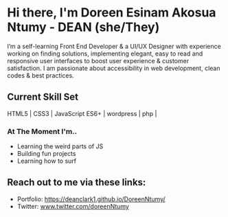 # Hi there, I'm Doreen Esinam Akosua Ntumy - DEAN (she/They) 

I’m a self-learning Front End Developer & a UI/UX Designer with experience working on finding solutions, implementing elegant, easy to read and responsive user interfaces to boost user experience & customer satisfaction. I am passionate about accessibility in web development, clean codes & best practices.

## Current Skill Set
HTML5 | CSS3 | JavaScript ES6+ | wordpress | php |

### At The Moment I'm..
- Learning the weird parts of JS 
- Building fun projects
- Learning how to surf

## Reach out to me via these links:

- Portfolio: https://deanclark1.github.io/DoreenNtumy/
- Twitter: www.twitter.com/doreenNtumy
